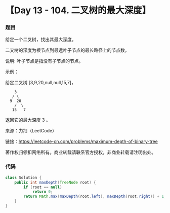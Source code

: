 # 【Day 13 - 104. 二叉树的最大深度】

### 题目

给定一个二叉树，找出其最大深度。

二叉树的深度为根节点到最远叶子节点的最长路径上的节点数。

说明: 叶子节点是指没有子节点的节点。

示例：

给定二叉树 [3,9,20,null,null,15,7]，

```
    3
   / \
  9  20
    /  \
   15   7
```

返回它的最大深度 3 。

来源：力扣（LeetCode）

链接：https://leetcode-cn.com/problems/maximum-depth-of-binary-tree

著作权归领扣网络所有。商业转载请联系官方授权，非商业转载请注明出处。

### 代码

```java
class Solution {
    public int maxDepth(TreeNode root) {
        if (root == null)
            return 0;
        return Math.max(maxDepth(root.left), maxDepth(root.right)) + 1;
    }
}
```

